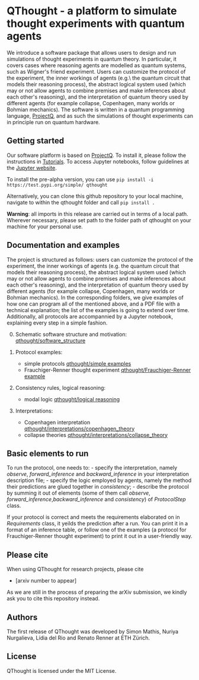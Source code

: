 # QThought - a platform to simulate thought experiments with quantum agents

We introduce a software package that allows users to design and run simulations of thought experiments in quantum theory. In particular, it covers cases where reasoning agents are modelled as quantum systems, such as Wigner's friend experiment. Users can customize the protocol of the experiment, the inner workings of agents (e.g.\ the quantum circuit that models their reasoning process), the abstract logical system used (which may or not allow agents to combine premises and make inferences about each other's reasoning), and the interpretation of quantum theory used by different agents (for example collapse, Copenhagen, many worlds or Bohmian mechanics). 
The software is written in a quantum programming language, [ProjectQ], and as such the simulations of thought experiments can in principle run on quantum hardware. 


## Getting started

Our software platform is based on [ProjectQ]. To install it, please follow the instructions in [Tutorials]. 
To access Jupyter notebooks, follow guidelines at the [Jupyter website].

To install the pre-alpha version, you can use
```pip install -i https://test.pypi.org/simple/ qthought```

Alternatively, you can clone this github repository to your local machine, navigate to within the qthought folder and call
```pip install .``` 


**Warning**: all imports in this release are carried out in terms of a local path. Wherever necessary, please set path to the folder path of qthought on your machine for your personal use.


## Documentation and examples

The project is structured as follows: users can customize the protocol of the experiment, the inner workings of agents (e.g. the quantum circuit that models their reasoning process), the abstract logical system used (which may or not allow agents to combine premises and make inferences about each other's reasoning), and the interpretation of quantum theory used by different agents (for example collapse, Copenhagen, many worlds or Bohmian mechanics). In the corresponding folders, we give examples of how one can program all of the mentioned above, and a PDF file with a technical explanation; the list of the examples is going to extend over time. Additionally, all protocols are accompannied by a Jupyter notebook, explaining every step in a simple fashion.

0. Schematic software structure and motivation: [qthought/software_structure][SoftStr]
1. Protocol examples: 
    - simple protocols [qthought/simple examples][SimplEx]
    - Frauchiger-Renner thought experiment [qthought/Frauchiger-Renner example][FREx]

2. Consistency rules, logical reasoning:
    - modal logic [qthought/logical reasoning][ModalC]

3. Interpretations:
    - Copenhagen interpretation [qthought/interpretations/copenhagen_theory][CopT]
    - collapse theories [qthought/interpretations/collapse_theory][ColT]

## Basic elements to run

To run the protocol, one needs to:
    - specify the interpretation, namely *observe*, *forward_inference* and *backward_inference* in your interpretation description file;
    - specify the logic employed by agents, namely the method their predictions are glued together in *consistency*;
    - describe the protocol by summing it out of elements (some of them call *observe*, *forward_inference*,*backward_inference* and *consistency*) of *ProtocolStep* class.

If your protocol is correct and meets the requirements elaborated on in *Requirements* class, it yeilds the prediction after a run. You can print it in a format of an inference table, or follow one of the examples (a protocol for Frauchiger-Renner thought experiment) to print it out in a user-friendly way.

## Please cite

When using QThought for research projects, please cite
  - [arxiv number to appear] 
  
As we are still in the process of preparing the arXiv submission, we kindly ask you to cite this repository instead.

## Authors

The first release of QThought was developed by Simon Mathis, Nuriya Nurgalieva, Lídia del Rio and Renato Renner at ETH Zürich.

## License

QThought is licensed under the MIT License.



[ProjectQ]: <https://projectq.ch>
[Tutorials]: <https://projectq.readthedocs.io/en/latest/tutorials.html>
[Jupyter website]: <https://jupyter.readthedocs.io/en/latest/content-quickstart.html>
[SimplEx]: <https://github.com/Croydon-Brixton/qthought/blob/master/qthought/simple%20examples>
[FREx]: <https://github.com/Croydon-Brixton/qthought/tree/master/qthought/Frauchiger-Renner%20example>
[ModalC]: <https://github.com/Croydon-Brixton/qthought/blob/master/qthought/logical%20reasoning/consistency.py>
[CopT]: <https://github.com/Croydon-Brixton/qthought/blob/master/qthought/interpretations/copenhagen_theory.py>
[ColT]: <https://github.com/Croydon-Brixton/qthought/blob/master/qthought/interpretations/collapse_theory.py>
[SoftStr]: <https://github.com/Croydon-Brixton/qthought/blob/master/qthought/software_structure.pdf>
